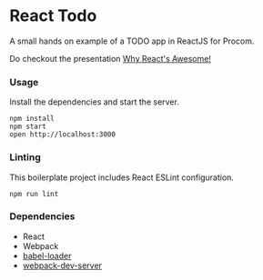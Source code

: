 React Todo
============

A small hands on example of a TODO app in ReactJS for Procom.

Do checkout the presentation [Why React's Awesome!](https://www.slideshare.net/nomanalikk/why-reacts-awesome)

### Usage

Install the dependencies and start the server.

```
npm install
npm start
open http://localhost:3000
```

### Linting

This boilerplate project includes React ESLint configuration.

```
npm run lint
```

### Dependencies

* React
* Webpack
* [babel-loader](https://github.com/babel/babel-loader)
* [webpack-dev-server](https://github.com/webpack/webpack-dev-server)
